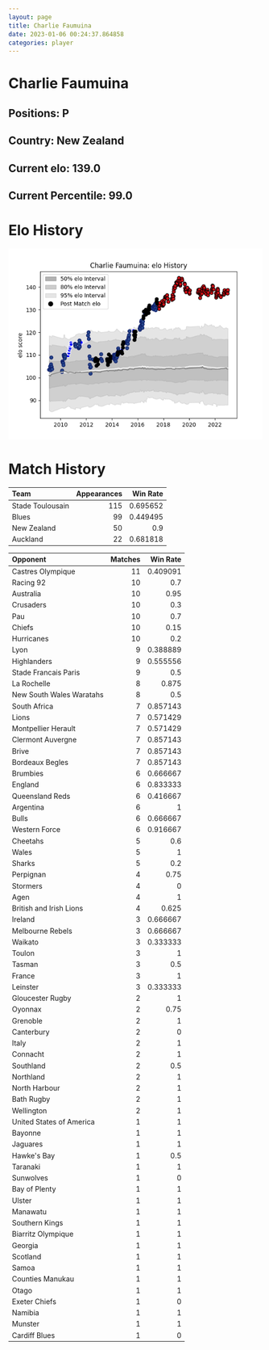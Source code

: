 ```yaml
---  
layout: page  
title: Charlie Faumuina  
date: 2023-01-06 00:24:37.864858  
categories: player  
---
```

# Charlie Faumuina

## Positions: P

## Country: New Zealand

## Current elo: 139.0

## Current Percentile: 99.0

# Elo History


![elo history](history_CharlieFaumuina.png)
# Match History


| Team             |   Appearances |   Win Rate |
|:-----------------|--------------:|-----------:|
| Stade Toulousain |           115 |   0.695652 |
| Blues            |            99 |   0.449495 |
| New Zealand      |            50 |   0.9      |
| Auckland         |            22 |   0.681818 |

| Opponent                 |   Matches |   Win Rate |
|:-------------------------|----------:|-----------:|
| Castres Olympique        |        11 |   0.409091 |
| Racing 92                |        10 |   0.7      |
| Australia                |        10 |   0.95     |
| Crusaders                |        10 |   0.3      |
| Pau                      |        10 |   0.7      |
| Chiefs                   |        10 |   0.15     |
| Hurricanes               |        10 |   0.2      |
| Lyon                     |         9 |   0.388889 |
| Highlanders              |         9 |   0.555556 |
| Stade Francais Paris     |         9 |   0.5      |
| La Rochelle              |         8 |   0.875    |
| New South Wales Waratahs |         8 |   0.5      |
| South Africa             |         7 |   0.857143 |
| Lions                    |         7 |   0.571429 |
| Montpellier Herault      |         7 |   0.571429 |
| Clermont Auvergne        |         7 |   0.857143 |
| Brive                    |         7 |   0.857143 |
| Bordeaux Begles          |         7 |   0.857143 |
| Brumbies                 |         6 |   0.666667 |
| England                  |         6 |   0.833333 |
| Queensland Reds          |         6 |   0.416667 |
| Argentina                |         6 |   1        |
| Bulls                    |         6 |   0.666667 |
| Western Force            |         6 |   0.916667 |
| Cheetahs                 |         5 |   0.6      |
| Wales                    |         5 |   1        |
| Sharks                   |         5 |   0.2      |
| Perpignan                |         4 |   0.75     |
| Stormers                 |         4 |   0        |
| Agen                     |         4 |   1        |
| British and Irish Lions  |         4 |   0.625    |
| Ireland                  |         3 |   0.666667 |
| Melbourne Rebels         |         3 |   0.666667 |
| Waikato                  |         3 |   0.333333 |
| Toulon                   |         3 |   1        |
| Tasman                   |         3 |   0.5      |
| France                   |         3 |   1        |
| Leinster                 |         3 |   0.333333 |
| Gloucester Rugby         |         2 |   1        |
| Oyonnax                  |         2 |   0.75     |
| Grenoble                 |         2 |   1        |
| Canterbury               |         2 |   0        |
| Italy                    |         2 |   1        |
| Connacht                 |         2 |   1        |
| Southland                |         2 |   0.5      |
| Northland                |         2 |   1        |
| North Harbour            |         2 |   1        |
| Bath Rugby               |         2 |   1        |
| Wellington               |         2 |   1        |
| United States of America |         1 |   1        |
| Bayonne                  |         1 |   1        |
| Jaguares                 |         1 |   1        |
| Hawke's Bay              |         1 |   0.5      |
| Taranaki                 |         1 |   1        |
| Sunwolves                |         1 |   0        |
| Bay of Plenty            |         1 |   1        |
| Ulster                   |         1 |   1        |
| Manawatu                 |         1 |   1        |
| Southern Kings           |         1 |   1        |
| Biarritz Olympique       |         1 |   1        |
| Georgia                  |         1 |   1        |
| Scotland                 |         1 |   1        |
| Samoa                    |         1 |   1        |
| Counties Manukau         |         1 |   1        |
| Otago                    |         1 |   1        |
| Exeter Chiefs            |         1 |   0        |
| Namibia                  |         1 |   1        |
| Munster                  |         1 |   1        |
| Cardiff Blues            |         1 |   0        |